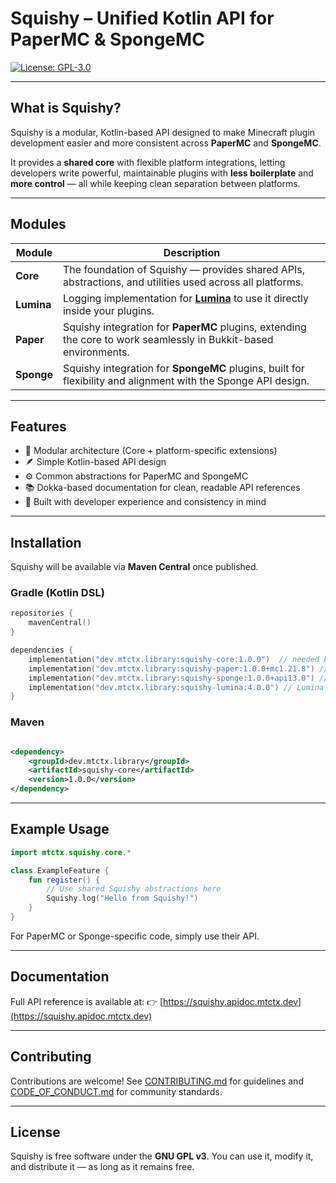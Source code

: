 # Squishy – Unified Kotlin API for PaperMC & SpongeMC

[![License: GPL-3.0](https://img.shields.io/badge/License-GPL%203.0-blue.svg)](https://www.gnu.org/licenses/gpl-3.0)

---

## What is Squishy?

Squishy is a modular, Kotlin-based API designed to make Minecraft plugin development easier and more consistent across
**PaperMC** and **SpongeMC**.

It provides a **shared core** with flexible platform integrations, letting developers write powerful, maintainable
plugins with **less boilerplate** and **more control** — all while keeping clean separation between platforms.

---

## Modules

| Module     | Description                                                                                                      |
|------------|------------------------------------------------------------------------------------------------------------------|
| **Core**   | The foundation of Squishy — provides shared APIs, abstractions, and utilities used across all platforms.         |
| **Lumina** | Logging implementation for [**Lumina**](https://github.com/mtctx/Lumina) to use it directly inside your plugins. |
| **Paper**  | Squishy integration for **PaperMC** plugins, extending the core to work seamlessly in Bukkit-based environments. |
| **Sponge** | Squishy integration for **SpongeMC** plugins, built for flexibility and alignment with the Sponge API design.    |

---

## Features

* 🧩 Modular architecture (Core + platform-specific extensions)
* 🪶 Simple Kotlin-based API design
* ⚙️ Common abstractions for PaperMC and SpongeMC
* 📚 Dokka-based documentation for clean, readable API references
* 🧠 Built with developer experience and consistency in mind

---

## Installation

Squishy will be available via **Maven Central** once published.

### Gradle (Kotlin DSL)

```kotlin
repositories {
    mavenCentral()
}

dependencies {
    implementation("dev.mtctx.library:squishy-core:1.0.0")  // needed by every other library
    implementation("dev.mtctx.library:squishy-paper:1.0.0+mc1.21.8") // for PaperMC - MC 1.21.8 is the current supported MC Version for Paper
    implementation("dev.mtctx.library:squishy-sponge:1.0.0+api13.0") // for SpongeMC - API 13.0 is the current supported SpongeMC API
    implementation("dev.mtctx.library:squishy-lumina:4.0.0") // Lumina is my custom Logger, this module provides a direct implementation for it and exposes lumina api for further custom usage. The version is always the same as the lumina version used (e.g. Lumina 4.0.0 -> Module Version 4.0.0)
}
```

### Maven

```xml

<dependency>
    <groupId>dev.mtctx.library</groupId>
    <artifactId>squishy-core</artifactId>
    <version>1.0.0</version>
</dependency>
```

---

## Example Usage

```kotlin
import mtctx.squishy.core.*

class ExampleFeature {
    fun register() {
        // Use shared Squishy abstractions here
        Squishy.log("Hello from Squishy!")
    }
}
```

For PaperMC or Sponge-specific code, simply use their API.

---

## Documentation

Full API reference is available at:
👉 [https://squishy.apidoc.mtctx.dev](https://squishy.apidoc.mtctx.dev)

---

## Contributing

Contributions are welcome!
See [CONTRIBUTING.md](CONTRIBUTING.md) for guidelines and [CODE_OF_CONDUCT.md](CODE_OF_CONDUCT.md) for community
standards.

---

## License

Squishy is free software under the **GNU GPL v3**.
You can use it, modify it, and distribute it — as long as it remains free.